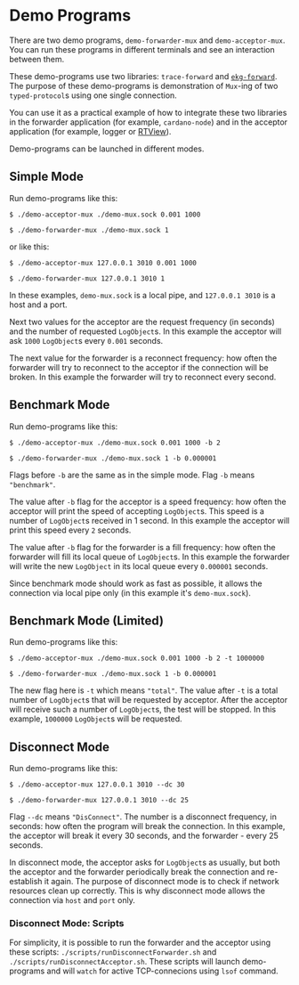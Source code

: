 # Demo Programs

There are two demo programs, `demo-forwarder-mux` and `demo-acceptor-mux`. You can run these programs in different terminals and see an interaction between them.

These demo-programs use two libraries: `trace-forward` and [`ekg-forward`](https://github.com/input-output-hk/ekg-forward). The purpose of these demo-programs is demonstration of `Mux`-ing of two `typed-protocol`s using one single connection.

You can use it as a practical example of how to integrate these two libraries in the forwarder application (for example, `cardano-node`) and in the acceptor application (for example, logger or [RTView](https://github.com/input-output-hk/cardano-rt-view)).

Demo-programs can be launched in different modes.

## Simple Mode

Run demo-programs like this:

```
$ ./demo-acceptor-mux ./demo-mux.sock 0.001 1000
```

```
$ ./demo-forwarder-mux ./demo-mux.sock 1
```

or like this:

```
$ ./demo-acceptor-mux 127.0.0.1 3010 0.001 1000
```

```
$ ./demo-forwarder-mux 127.0.0.1 3010 1
```

In these examples, `demo-mux.sock` is a local pipe, and `127.0.0.1 3010` is a host and a port.

Next two values for the acceptor are the request frequency (in seconds) and the number of requested `LogObject`s. In this example the acceptor will ask `1000` `LogObject`s every `0.001` seconds.

The next value for the forwarder is a reconnect frequency: how often the forwarder will try to reconnect to the acceptor if the connection will be broken. In this example the forwarder will try to reconnect every second.

## Benchmark Mode

Run demo-programs like this:

```
$ ./demo-acceptor-mux ./demo-mux.sock 0.001 1000 -b 2
```

```
$ ./demo-forwarder-mux ./demo-mux.sock 1 -b 0.000001
```

Flags before `-b` are the same as in the simple mode. Flag `-b` means `"benchmark"`.

The value after `-b` flag for the acceptor is a speed frequency: how often the acceptor will print the speed of accepting `LogObject`s. This speed is a number of `LogObject`s received in 1 second. In this example the acceptor will print this speed every `2` seconds.

The value after `-b` flag for the forwarder is a fill frequency: how often the forwarder will fill its local queue of `LogObject`s. In this example the forwarder will write the new `LogObject` in its local queue every `0.000001` seconds.

Since benchmark mode should work as fast as possible, it allows the connection via local pipe only (in this example it's `demo-mux.sock`).

## Benchmark Mode (Limited)

Run demo-programs like this:

```
$ ./demo-acceptor-mux ./demo-mux.sock 0.001 1000 -b 2 -t 1000000
```

```
$ ./demo-forwarder-mux ./demo-mux.sock 1 -b 0.000001
```

The new flag here is `-t` which means `"total"`. The value after `-t` is a total number of `LogObject`s that will be requested by acceptor. After the acceptor will receive such a number of `LogObject`s, the test will be stopped. In this example, `1000000` `LogObject`s will be requested.

## Disconnect Mode

Run demo-programs like this:

```
$ ./demo-acceptor-mux 127.0.0.1 3010 --dc 30
```

```
$ ./demo-forwarder-mux 127.0.0.1 3010 --dc 25
```

Flag `--dc` means `"DisConnect"`. The number is a disconnect frequency, in seconds: how often the program will break the connection. In this example, the acceptor will break it every 30 seconds, and the forwarder - every 25 seconds.

In disconnect mode, the acceptor asks for `LogObject`s as usually, but both the acceptor and the forwarder periodically break the connection and re-establish it again. The purpose of disconnect mode is to check if network resources clean up correctly. This is why disconnect mode allows the connection via `host` and `port` only.

### Disconnect Mode: Scripts

For simplicity, it is possible to run the forwarder and the acceptor using these scripts: `./scripts/runDisconnectForwarder.sh` and `./scripts/runDisconnectAcceptor.sh`. These scripts will launch demo-programs and will `watch` for active TCP-connecions using `lsof` command.
